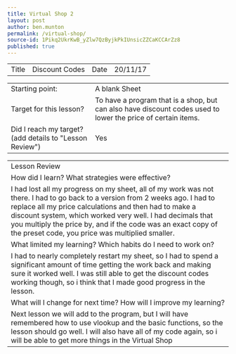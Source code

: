 ```yaml
---
title: Virtual Shop 2
layout: post
author: ben.munton
permalink: /virtual-shop/
source-id: 1Pikq2UkrKwB_yZlw7QzByjkPkIUnsicZZCaKCCArZz8
published: true
---
```

<table>
  <tr>
    <td>Title</td>
    <td>Discount Codes</td>
    <td>Date</td>
    <td>20/11/17</td>
  </tr>
</table>


<table>
  <tr>
    <td>Starting point:</td>
    <td>A blank Sheet</td>
  </tr>
  <tr>
    <td>Target for this lesson?</td>
    <td>To have a program that is a shop, but can also have discount codes used to lower the price of certain items.</td>
  </tr>
  <tr>
    <td>Did I reach my target? 
(add details to "Lesson Review")</td>
    <td> Yes </td>
  </tr>
</table>


<table>
  <tr>
    <td>Lesson Review</td>
  </tr>
  <tr>
    <td>How did I learn? What strategies were effective? </td>
  </tr>
  <tr>
    <td>I had lost all my progress on my sheet, all of my work was not there. I had to go back to a version from 2 weeks ago. I had to replace all my price calculations and then had to make a discount system, which worked very well.  I had decimals that you multiply the price by, and if the code was an exact copy of the preset code, you price was multiplied smaller.</td>
  </tr>
  <tr>
    <td>What limited my learning? Which habits do I need to work on? </td>
  </tr>
  <tr>
    <td>I had to nearly completely restart my sheet, so I had to spend a significant amount of time getting the work back and making sure it worked well.  I was still able to get the discount codes working though, so i think that I made good progress in the lesson.</td>
  </tr>
  <tr>
    <td>What will I change for next time? How will I improve my learning?</td>
  </tr>
  <tr>
    <td>Next lesson we will add to the program, but I will have remembered how to use vlookup and the basic functions, so the lesson should go well.  I will also have all of my code again, so i will be able to get more things in the Virtual Shop</td>
  </tr>
</table>


